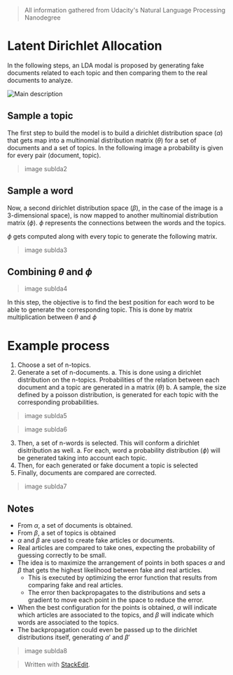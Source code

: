 > All information gathered from Udacity's Natural Language Processing Nanodegree

# Latent Dirichlet Allocation

In the following steps, an LDA modal is proposed by generating fake documents related to each topic and then comparing them to the real documents to analyze.

![Main description](https://raw.githubusercontent.com/euphonie/study-notes/master/Computer%20Science/Theory/Natural%20Language%20Processing/Feature%20Extraction%20and%20embeddings/sublda1.png)

## Sample a topic

The first step to build the model is to build a dirichlet distribution space ($\alpha$) that gets map into a multinomial distribution matrix ($\theta$) for a set of documents and a set of topics. In the following image a probability is given for every pair (document, topic).

> image sublda2

## Sample a word

Now, a second dirichlet distribution space ($\beta$), in the case of the image is a 3-dimensional space),  is now mapped to another multinomial distribution matrix ($\phi$). $\phi$ represents the connections between the words and the topics.

$\phi$ gets computed along with every topic to generate the following matrix.

> image sublda3

## Combining $\theta$ and $\phi$

> image sublda4

In this step, the objective is to find the best position for each word to be able to generate the corresponding topic. This is done by matrix multiplication between $\theta$ and $\phi$

# Example process

1. Choose a set of n-topics.
2. Generate a set of n-documents. 
	a. This is done using a dirichlet distribution on the n-topics. Probabilities of the relation between each document and a topic are generated in a matrix ($\theta$)
	b. A sample, the size defined by a poisson distribution, is generated for each topic with the corresponding probabilities.

> image sublda5

> image sublda6

3. Then, a set of n-words is selected. This will conform a dirichlet disitribution as well. 
	a. For each, word a probability distribution ($\phi$) will be generated taking into account each topic.
4. Then, for each generated or fake document a topic is selected 
5. Finally, documents are compared are corrected.

> image sublda7

## Notes

- From $\alpha$, a set of documents is obtained. 
- From $\beta$, a set of topics is obtained
- $\alpha$ and $\beta$ are used to create fake articles or documents.
- Real articles are compared to take ones, expecting the probability of guessing correctly to be small.
- The idea is to maximize the arrangement of points in both spaces $\alpha$ and $\beta$ that gets the highest likelihood between fake and real articles.
	- This is executed by optimizing the error function that results from comparing fake and real articles.
	- The error then backpropagates to the distributions and sets a gradient to move each point in the space to reduce the error.
- When the best configuration for the points is obtained, $\alpha$ will indicate which articles are associated to the topics, and $\beta$ will indicate which words are associated to the topics.
- The backpropagation could even be passed up to the dirichlet distributions itself, generating $\alpha'$ and $\beta'$

> image sublda8

> Written with [StackEdit](https://stackedit.io/).
<!--stackedit_data:
eyJoaXN0b3J5IjpbLTE1MjIzMzIxNjEsLTg2MjUzMDY5NywtMT
gwMjM4OTM5NSw3MzYzMzYzMV19
-->